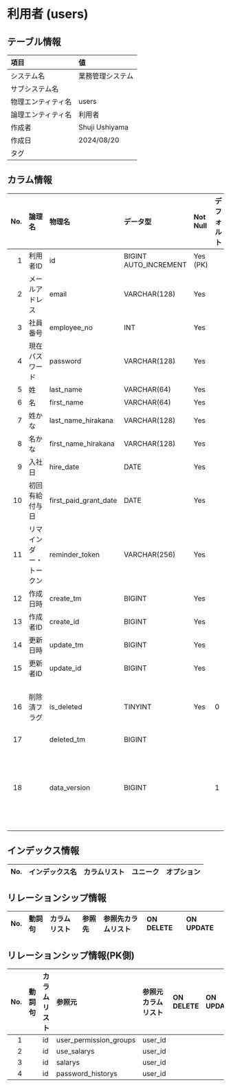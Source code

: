 # 利用者 (users)

## テーブル情報

| 項目                           | 値                                                                                                   |
|:-------------------------------|:-----------------------------------------------------------------------------------------------------|
| システム名                     | 業務管理システム                                                                                     |
| サブシステム名                 |                                                                                                      |
| 物理エンティティ名             | users                                                                                                |
| 論理エンティティ名             | 利用者                                                                                               |
| 作成者                         | Shuji Ushiyama                                                                                       |
| 作成日                         | 2024/08/20                                                                                           |
| タグ                           |                                                                                                      |



## カラム情報

| No. | 論理名                         | 物理名                         | データ型                       | Not Null | デフォルト           | 備考                           |
|----:|:-------------------------------|:-------------------------------|:-------------------------------|:---------|:---------------------|:-------------------------------|
|   1 | 利用者ID                       | id                             | BIGINT AUTO_INCREMENT          | Yes (PK) |                      |                                |
|   2 | メールアドレス                 | email                          | VARCHAR(128)                   | Yes      |                      |                                |
|   3 | 社員番号                       | employee_no                    | INT                            | Yes      |                      |                                |
|   4 | 現在パスワード                 | password                       | VARCHAR(128)                   | Yes      |                      | ハッシュ化する事               |
|   5 | 姓                             | last_name                      | VARCHAR(64)                    | Yes      |                      |                                |
|   6 | 名                             | first_name                     | VARCHAR(64)                    | Yes      |                      |                                |
|   7 | 姓かな                         | last_name_hirakana             | VARCHAR(128)                   | Yes      |                      |                                |
|   8 | 名かな                         | first_name_hirakana            | VARCHAR(128)                   | Yes      |                      |                                |
|   9 | 入社日                         | hire_date                      | DATE                           | Yes      |                      |                                |
|  10 | 初回有給付与日                 | first_paid_grant_date          | DATE                           | Yes      |                      |                                |
|  11 | リマインダー・トークン         | reminder_token                 | VARCHAR(256)                   | Yes      |                      |                                |
|  12 | 作成日時                       | create_tm                      | BIGINT                         | Yes      |                      |                                |
|  13 | 作成者ID                       | create_id                      | BIGINT                         | Yes      |                      |                                |
|  14 | 更新日時                       | update_tm                      | BIGINT                         | Yes      |                      |                                |
|  15 | 更新者ID                       | update_id                      | BIGINT                         | Yes      |                      |                                |
|  16 | 削除済フラグ                   | is_deleted                     | TINYINT                        | Yes      | 0                    | 0:未削除 1:削除済み            |
|  17 |                                | deleted_tm                     | BIGINT                         |          |                      |                                |
|  18 |                                | data_version                   | BIGINT                         |          | 1                    | 楽観排他用。レコードのバージョン |



## インデックス情報

| No. | インデックス名                 | カラムリスト                             | ユニーク   | オプション                     | 
|----:|:-------------------------------|:-----------------------------------------|:-----------|:-------------------------------|



## リレーションシップ情報

| No. | 動詞句                         | カラムリスト                             | 参照先                         | 参照先カラムリスト                       | ON DELETE    | ON UPDATE    |
|----:|:-------------------------------|:-----------------------------------------|:-------------------------------|:-----------------------------------------|:-------------|:-------------|



## リレーションシップ情報(PK側)

| No. | 動詞句                         | カラムリスト                             | 参照元                         | 参照元カラムリスト                       | ON DELETE    | ON UPDATE    |
|----:|:-------------------------------|:-----------------------------------------|:-------------------------------|:-----------------------------------------|:-------------|:-------------|
|   1 |                                | id                                       | user_permission_groups         | user_id                                  |              |              |
|   2 |                                | id                                       | use_salarys                    | user_id                                  |              |              |
|   3 |                                | id                                       | salarys                        | user_id                                  |              |              |
|   4 |                                | id                                       | password_historys              | user_id                                  |              |              |


